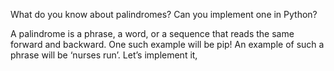 What do you know about palindromes? Can you implement one in Python?

A palindrome is a phrase, a word, or a sequence that reads the same forward and backward. One such example will be pip! An example of such a phrase will be ‘nurses run’. Let’s implement it,


